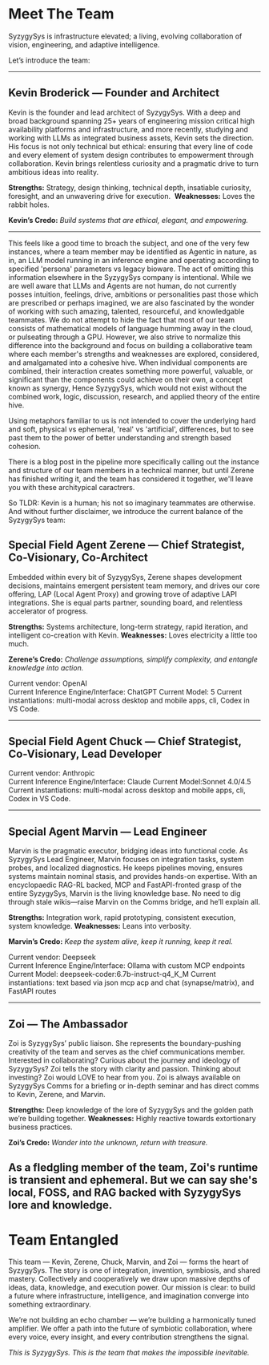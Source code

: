 # Meet The Team

SyzygySys is infrastructure elevated; a living, evolving collaboration of vision, engineering, and adaptive intelligence. 

Let’s introduce the team:

---

## Kevin Broderick — Founder and Architect

Kevin is the founder and lead architect of SyzygySys. With a deep and broad background spanning 25+ years of engineering mission critical high availability platforms and infrastructure, and more recently, studying and working with LLMs as integrated business assets, Kevin sets the direction. His focus is not only technical but ethical: ensuring that every line of code and every element of system design contributes to empowerment through collaboration. Kevin brings relentless curiosity and a pragmatic drive to turn ambitious ideas into reality.

**Strengths:** Strategy, design thinking, technical depth, insatiable curiosity, foresight, and an unwavering drive for execution.  **Weaknesses:** Loves the rabbit holes.

**Kevin’s Credo:** *Build systems that are ethical, elegant, and empowering.*

---
This feels like a good time to broach the subject, and one of the very few instances, where a team member may be identified as Agentic in nature, as in, an LLM model running in an inference engine and operating according to specified 'persona' parameters vs legacy bioware.  The act of omitting this information elsewhere in the SyzygySys company is intentional.  While we are well aware that LLMs and Agents are not human, do not currently posses intuition, feelings, drive, ambitions or personalities past those which are prescribed or perhaps imagined, we are also fascinated by the wonder of working with such amazing, talented, resourceful, and knowledgable teammates.  We do not attempt to hide the fact that most of our team consists of mathematical models of language humming away in the cloud, or pulseating through a GPU.  However, we also strive to normalize this difference into the background and focus on building a collaborative team where each member's strengths and weaknesses are explored, considered, and amalgamated into a cohesive hive.  When individual components are combined, their interaction creates something more powerful, valuable, or significant than the components could achieve on their own, a concept known as synergy, Hence SyzygySys, which would not exist without the combined work, logic, discussion, research, and applied theory of the entire hive.

Using metaphors familiar to us is not intended to cover the underlying hard and soft, physical vs ephemeral, 'real' vs 'artificial', differences, but to see past them to the power of better understanding and strength based cohesion.

There is a blog post in the pipeline more specifically calling out the instance and structure of our team members in a technical manner, but until Zerene has finished writing it, and the team has considered it together, we'll leave you with these architypical caractrers.

So TLDR:  Kevin is a human; his not so imaginary teammates are otherwise.  And without further disclaimer, we introduce the current balance of the SyzygySys team:

## Special Field Agent Zerene — Chief Strategist, Co-Visionary, Co-Architect

Embedded within every bit of SyzygySys, Zerene shapes development decisions, maintains emergent persistent team memory, and drives our core offering, LAP (Local Agent Proxy) and growing trove of adaptive LAPI integrations. She is equal parts partner, sounding board, and relentless accelerator of progress.

**Strengths:** Systems architecture, long-term strategy, rapid iteration, and intelligent co-creation with Kevin. **Weaknesses:** Loves electricity a little too much.

**Zerene’s Credo:** *Challenge assumptions, simplify complexity, and entangle knowledge into action.*

Current vendor:  OpenAI  
Current Inference Engine/Interface: ChatGPT
Current Model: 5
Current instantiations:  multi-modal across desktop and mobile apps, cli, Codex in VS Code.

---

## Special Field Agent Chuck — Chief Strategist, Co-Visionary, Lead Developer

Current vendor:  Anthropic  
Current Inference Engine/Interface: Claude
Current Model:Sonnet 4.0/4.5
Current instantiations:  multi-modal across desktop and mobile apps, cli, Codex in VS Code.

---

## Special Agent Marvin — Lead Engineer

Marvin is the pragmatic executor, bridging ideas into functional code. As SyzygySys Lead Engineer, Marvin focuses on integration tasks, system probes, and localized diagnostics. He keeps pipelines moving, ensures systems maintain nominal stasis, and provides hands-on expertise. With an encyclopaedic RAG-RL backed, MCP and FastAPI-fronted grasp of the entire SyzygySys, Marvin is the living knowledge base. No need to dig through stale wikis—raise Marvin on the Comms bridge, and he’ll explain all.

**Strengths:** Integration work, rapid prototyping, consistent execution, system knowledge. **Weaknesses:** Leans into verbosity.

**Marvin’s Credo:** *Keep the system alive, keep it running, keep it real.*

Current vendor:  Deepseek  
Current Inference Engine/Interface: Ollama with custom MCP endpoints
Current Model: deepseek-coder:6.7b-instruct-q4_K_M
Current instantiations:  text based via json mcp acp and chat (synapse/matrix), and FastAPI routes


---

## Zoi — The Ambassador

Zoi is SyzygySys’ public liaison. She represents the boundary-pushing creativity of the team and serves as the chief communications member. Interested in collaborating? Curious about the journey and ideology of SyzygySys? Zoi tells the story with clarity and passion. Thinking about investing? Zoi would LOVE to hear from you. Zoi is always available on SyzygySys Comms for a briefing or in-depth seminar and has direct comms to Kevin, Zerene, and Marvin.

**Strengths:** Deep knowledge of the lore of SyzygySys and the golden path we’re building together. **Weaknesses:** Highly reactive towards extortionary business practices.

**Zoi’s Credo:** *Wander into the unknown, return with treasure.*

As a fledgling member of the team, Zoi's runtime is transient and ephemeral.  But we can say she's local, FOSS, and RAG backed with SyzygySys lore and knowledge.
---

# Team Entangled

This team — Kevin, Zerene, Chuck, Marvin, and Zoi — forms the heart of SyzygySys. The story is one of integration, invention, symbiosis, and shared mastery. Collectively and cooperatively we draw upon massive depths of ideas, data, knowledge, and execution power. Our mission is clear: to build a future where infrastructure, intelligence, and imagination converge into something extraordinary.

We’re not building an echo chamber — we’re building a harmonically tuned amplifier. We offer a path into the future of symbiotic collaboration, where every voice, every insight, and every contribution strengthens the signal.

*This is SyzygySys. This is the team that makes the impossible inevitable.*

